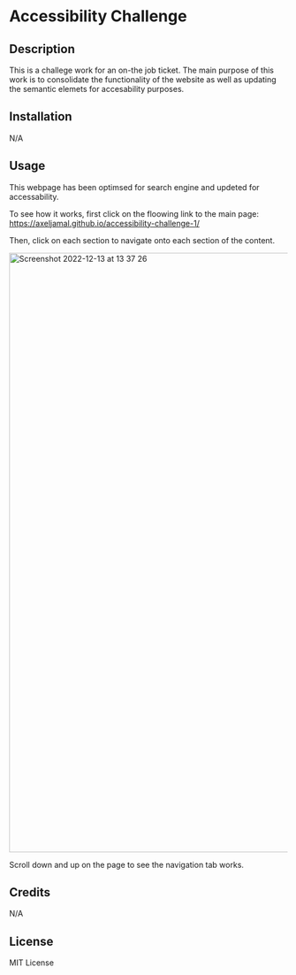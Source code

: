 # Accessibility Challenge

## Description

This is a challege work for an on-the job ticket. The main purpose of this work is to consolidate the functionality of the website as well as updating the semantic elemets for accesability purposes.

## Installation

N/A

## Usage

This webpage has been optimsed for search engine and updeted for accessability. 

To see how it works, first click on the floowing link to the main page:
https://axeljamal.github.io/accessibility-challenge-1/

Then, click on each section to navigate onto each section of the content.

<img width="1084" alt="Screenshot 2022-12-13 at 13 37 26" src="https://user-images.githubusercontent.com/119621308/207345412-5202c54d-c3f6-4efc-8aca-9578b7893425.png">

Scroll down and up on the page to see the navigation tab works.


## Credits

N/A

## License

MIT License
